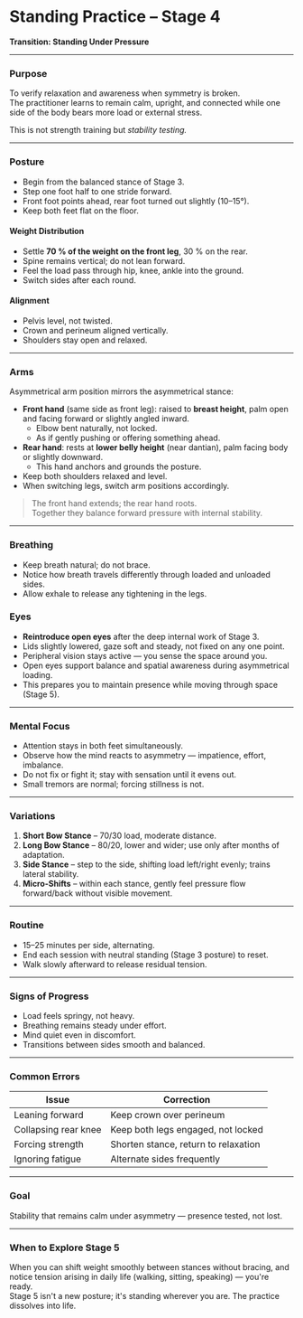 # Standing Practice – Stage 4  
**Transition: Standing Under Pressure**

---

### Purpose
To verify relaxation and awareness when symmetry is broken.  
The practitioner learns to remain calm, upright, and connected while one side of the body bears more load or external stress.

This is not strength training but *stability testing.*

---

### Posture
- Begin from the balanced stance of Stage 3.  
- Step one foot half to one stride forward.  
- Front foot points ahead, rear foot turned out slightly (10–15°).  
- Keep both feet flat on the floor.

#### Weight Distribution
- Settle **70 % of the weight on the front leg**, 30 % on the rear.  
- Spine remains vertical; do not lean forward.  
- Feel the load pass through hip, knee, ankle into the ground.  
- Switch sides after each round.

#### Alignment
- Pelvis level, not twisted.  
- Crown and perineum aligned vertically.  
- Shoulders stay open and relaxed.

---

### Arms
Asymmetrical arm position mirrors the asymmetrical stance:

- **Front hand** (same side as front leg): raised to **breast height**, palm open and facing forward or slightly angled inward.  
  - Elbow bent naturally, not locked.  
  - As if gently pushing or offering something ahead.  
- **Rear hand**: rests at **lower belly height** (near dantian), palm facing body or slightly downward.  
  - This hand anchors and grounds the posture.  
- Keep both shoulders relaxed and level.  
- When switching legs, switch arm positions accordingly.

> The front hand extends; the rear hand roots.  
> Together they balance forward pressure with internal stability.

---

### Breathing
- Keep breath natural; do not brace.  
- Notice how breath travels differently through loaded and unloaded sides.  
- Allow exhale to release any tightening in the legs.

### Eyes
- **Reintroduce open eyes** after the deep internal work of Stage 3.  
- Lids slightly lowered, gaze soft and steady, not fixed on any one point.  
- Peripheral vision stays active — you sense the space around you.  
- Open eyes support balance and spatial awareness during asymmetrical loading.  
- This prepares you to maintain presence while moving through space (Stage 5).

---

### Mental Focus
- Attention stays in both feet simultaneously.  
- Observe how the mind reacts to asymmetry — impatience, effort, imbalance.  
- Do not fix or fight it; stay with sensation until it evens out.  
- Small tremors are normal; forcing stillness is not.

---

### Variations
1. **Short Bow Stance** – 70/30 load, moderate distance.  
2. **Long Bow Stance** – 80/20, lower and wider; use only after months of adaptation.  
3. **Side Stance** – step to the side, shifting load left/right evenly; trains lateral stability.  
4. **Micro-Shifts** – within each stance, gently feel pressure flow forward/back without visible movement.

---

### Routine
- 15–25 minutes per side, alternating.  
- End each session with neutral standing (Stage 3 posture) to reset.  
- Walk slowly afterward to release residual tension.

---

### Signs of Progress
- Load feels springy, not heavy.  
- Breathing remains steady under effort.  
- Mind quiet even in discomfort.  
- Transitions between sides smooth and balanced.

---

### Common Errors
| Issue | Correction |
|--------|------------|
| Leaning forward | Keep crown over perineum |
| Collapsing rear knee | Keep both legs engaged, not locked |
| Forcing strength | Shorten stance, return to relaxation |
| Ignoring fatigue | Alternate sides frequently |

---

### Goal
Stability that remains calm under asymmetry — presence tested, not lost.

---

### When to Explore Stage 5
When you can shift weight smoothly between stances without bracing, and notice tension arising in daily life (walking, sitting, speaking) — you're ready.  
Stage 5 isn't a new posture; it's standing wherever you are. The practice dissolves into life.
